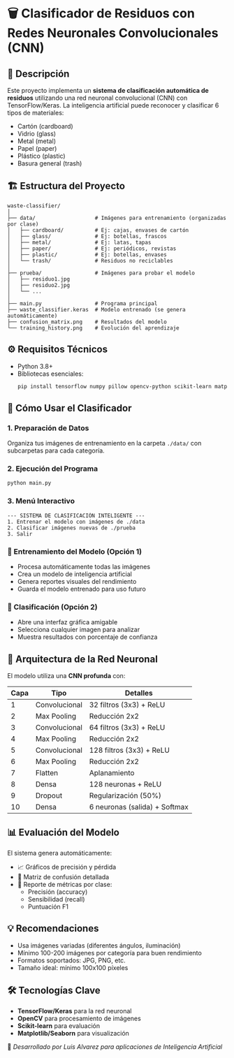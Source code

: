 # 🗑️ Clasificador de Residuos con Redes Neuronales Convolucionales (CNN)

## 🧠 Descripción
Este proyecto implementa un **sistema de clasificación automática de residuos** utilizando una red neuronal convolucional (CNN) con TensorFlow/Keras. La inteligencia artificial puede reconocer y clasificar 6 tipos de materiales:

- Cartón (cardboard)
- Vidrio (glass)
- Metal (metal)
- Papel (paper)
- Plástico (plastic)
- Basura general (trash)

## 🏗️ Estructura del Proyecto
```
waste-classifier/
│
├── data/                   # Imágenes para entrenamiento (organizadas por clase)
│   ├── cardboard/          # Ej: cajas, envases de cartón
│   ├── glass/              # Ej: botellas, frascos
│   ├── metal/              # Ej: latas, tapas
│   ├── paper/              # Ej: periódicos, revistas
│   ├── plastic/            # Ej: botellas, envases
│   └── trash/              # Residuos no reciclables
│
├── prueba/                 # Imágenes para probar el modelo
│   ├── residuo1.jpg
│   ├── residuo2.jpg
│   └── ...
│
├── main.py                 # Programa principal
├── waste_classifier.keras  # Modelo entrenado (se genera automáticamente)
├── confusion_matrix.png    # Resultados del modelo
└── training_history.png    # Evolución del aprendizaje
```

## ⚙️ Requisitos Técnicos
- Python 3.8+
- Bibliotecas esenciales:
  ```bash
  pip install tensorflow numpy pillow opencv-python scikit-learn matplotlib seaborn
  ```

## 🚀 Cómo Usar el Clasificador

### 1. Preparación de Datos
Organiza tus imágenes de entrenamiento en la carpeta `./data/` con subcarpetas para cada categoría.

### 2. Ejecución del Programa
```bash
python main.py
```

### 3. Menú Interactivo
```
--- SISTEMA DE CLASIFICACIÓN INTELIGENTE ---
1. Entrenar el modelo con imágenes de ./data
2. Clasificar imágenes nuevas de ./prueba
3. Salir
```

### 🔧 Entrenamiento del Modelo (Opción 1)
- Procesa automáticamente todas las imágenes
- Crea un modelo de inteligencia artificial
- Genera reportes visuales del rendimiento
- Guarda el modelo entrenado para uso futuro

### 🔎 Clasificación (Opción 2)
- Abre una interfaz gráfica amigable
- Selecciona cualquier imagen para analizar
- Muestra resultados con porcentaje de confianza

## 🧠 Arquitectura de la Red Neuronal
El modelo utiliza una **CNN profunda** con:

| Capa | Tipo | Detalles |
|------|------|----------|
| 1 | Convolucional | 32 filtros (3x3) + ReLU |
| 2 | Max Pooling | Reducción 2x2 |
| 3 | Convolucional | 64 filtros (3x3) + ReLU |
| 4 | Max Pooling | Reducción 2x2 |
| 5 | Convolucional | 128 filtros (3x3) + ReLU |
| 6 | Max Pooling | Reducción 2x2 |
| 7 | Flatten | Aplanamiento |
| 8 | Densa | 128 neuronas + ReLU |
| 9 | Dropout | Regularización (50%) |
| 10 | Densa | 6 neuronas (salida) + Softmax |

## 📊 Evaluación del Modelo
El sistema genera automáticamente:
- 📈 Gráficos de precisión y pérdida
- 🎯 Matriz de confusión detallada
- 📝 Reporte de métricas por clase:
  - Precisión (accuracy)
  - Sensibilidad (recall)
  - Puntuación F1

## 💡 Recomendaciones
- Usa imágenes variadas (diferentes ángulos, iluminación)
- Mínimo 100-200 imágenes por categoría para buen rendimiento
- Formatos soportados: JPG, PNG, etc.
- Tamaño ideal: mínimo 100x100 píxeles

## 🛠️ Tecnologías Clave
- **TensorFlow/Keras** para la red neuronal
- **OpenCV** para procesamiento de imágenes
- **Scikit-learn** para evaluación
- **Matplotlib/Seaborn** para visualización

📌 *Desarrollado por Luis Alvarez para aplicaciones de Inteligencia Artificial*
